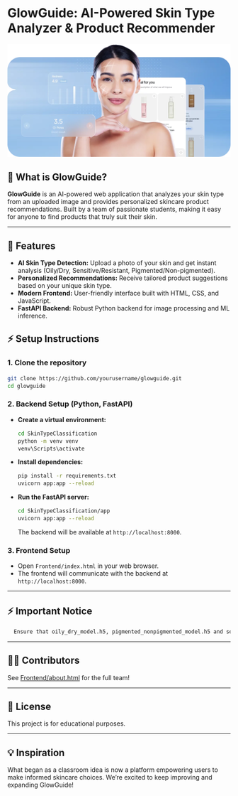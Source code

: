 # GlowGuide: AI-Powered Skin Type Analyzer & Product Recommender

![GlowGuide Banner](Frontend/secnd.png)

## 🌟 What is GlowGuide?

**GlowGuide** is an AI-powered web application that analyzes your skin type from an uploaded image and provides personalized skincare product recommendations. Built by a team of passionate students, making it easy for anyone to find products that truly suit their skin.

---

## 🚀 Features

- **AI Skin Type Detection:** Upload a photo of your skin and get instant analysis (Oily/Dry, Sensitive/Resistant, Pigmented/Non-pigmented).
- **Personalized Recommendations:** Receive tailored product suggestions based on your unique skin type.
- **Modern Frontend:** User-friendly interface built with HTML, CSS, and JavaScript.
- **FastAPI Backend:** Robust Python backend for image processing and ML inference.


## ⚡ Setup Instructions

### 1. **Clone the repository**

```sh
git clone https://github.com/yourusername/glowguide.git
cd glowguide
```

### 2. **Backend Setup (Python, FastAPI)**

- **Create a virtual environment:**
  ```sh
  cd SkinTypeClassification
  python -m venv venv
  venv\Scripts\activate
  ```

- **Install dependencies:**
  ```sh
  pip install -r requirements.txt
  uvicorn app:app --reload
  ```

- **Run the FastAPI server:**
  ```sh
  cd SkinTypeClassification/app
  uvicorn app:app --reload
  ```
  The backend will be available at `http://localhost:8000`.

### 3. **Frontend Setup**

- Open `Frontend/index.html` in your web browser.
- The frontend will communicate with the backend at `http://localhost:8000`.

---

## ⚡ Important Notice

```sh
  Ensure that oily_dry_model.h5, pigmented_nonpigmented_model.h5 and sensitive_resitant_model.h5 are present in SkinTypeClassification/app/models

```
---

## 👨‍💻 Contributors

See [Frontend/about.html](Frontend/about.html) for the full team!

---

## 📄 License

This project is for educational purposes.

---

## 💡 Inspiration

What began as a classroom idea is now a platform empowering users to make informed skincare choices. We’re excited to keep improving and expanding GlowGuide!
